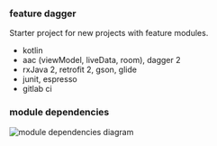 ### feature dagger
Starter project for new projects with feature modules.
+ kotlin
+ aac (viewModel, liveData, room), dagger 2
+ rxJava 2, retrofit 2, gson, glide
+ junit, espresso
+ gitlab ci


### module dependencies
![module dependencies diagram](https://i.imgur.com/62an7mM.png)